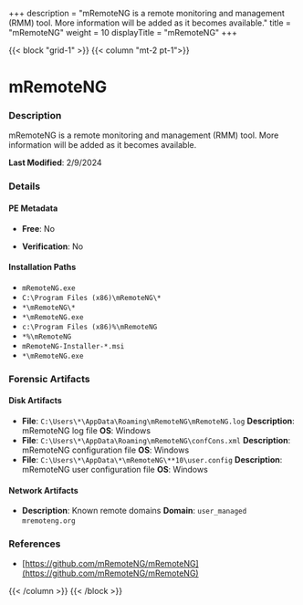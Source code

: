 +++
description = "mRemoteNG is a remote monitoring and management (RMM) tool. More information will be added as it becomes available."
title = "mRemoteNG"
weight = 10
displayTitle = "mRemoteNG"
+++


{{< block "grid-1" >}}
{{< column "mt-2 pt-1">}}

# mRemoteNG


### Description

mRemoteNG is a remote monitoring and management (RMM) tool. More information will be added as it becomes available.



**Last Modified**: 2/9/2024

### Details


#### PE Metadata


- **Free**: No

- **Verification**: No




#### Installation Paths
- `mRemoteNG.exe`
- `C:\Program Files (x86)\mRemoteNG\*`
- `*\mRemoteNG\*`
- `*\mRemoteNG.exe`
- `c:\Program Files (x86)%\mRemoteNG`
- `*%\mRemoteNG`
- `mRemoteNG-Installer-*.msi`
- `*\mRemoteNG.exe`

### Forensic Artifacts

#### Disk Artifacts
- **File**: `C:\Users\*\AppData\Roaming\mRemoteNG\mRemoteNG.log`
  **Description**: mRemoteNG log file
  **OS**: Windows
- **File**: `C:\Users\*\AppData\Roaming\mRemoteNG\confCons.xml`
  **Description**: mRemoteNG configuration file
  **OS**: Windows
- **File**: `C:\Users\*\AppData\*\mRemoteNG\**10\user.config`
  **Description**: mRemoteNG user configuration file
  **OS**: Windows



#### Network Artifacts

- **Description**: Known remote domains
  **Domain**: `user_managed` `mremoteng.org`





### References
- [https://github.com/mRemoteNG/mRemoteNG](https://github.com/mRemoteNG/mRemoteNG)



{{< /column >}}
{{< /block >}}
